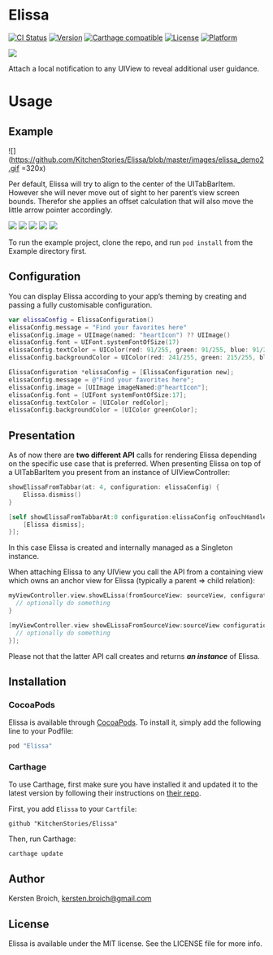 # Elissa

[![CI Status](http://img.shields.io/travis/KitchenStories/Elissa.svg?style=flat)](https://travis-ci.org/KitchenStories/Elissa)
[![Version](https://img.shields.io/cocoapods/v/Elissa.svg?style=flat)](http://cocoapods.org/pods/Elissa)
[![Carthage compatible](https://img.shields.io/badge/Carthage-compatible-4BC51D.svg?style=flat)](https://github.com/Carthage/Carthage)
[![License](https://img.shields.io/cocoapods/l/Elissa.svg?style=flat)](http://cocoapods.org/pods/Elissa)
[![Platform](https://img.shields.io/cocoapods/p/Elissa.svg?style=flat)](http://cocoapods.org/pods/Elissa)

![](https://github.com/KitchenStories/Elissa/blob/master/images/Elissa_logo.png)

Attach a local notification to any UIView to reveal additional user guidance.

# Usage

## Example

![](https://github.com/KitchenStories/Elissa/blob/master/images/elissa_demo2.gif =320x)

Per default, Elissa will try to align to the center of the UITabBarItem. However she will never move out of sight to her parent’s view screen bounds. Therefor she applies an offset calculation that will also move the little arrow pointer accordingly.

![](https://github.com/KitchenStories/Elissa/blob/master/images/tabbar_item_0.png)
![](https://github.com/KitchenStories/Elissa/blob/master/images/tabbar_item_1.png)
![](https://github.com/KitchenStories/Elissa/blob/master/images/tabbar_item_2.png)
![](https://github.com/KitchenStories/Elissa/blob/master/images/tabbar_item_3.png)
![](https://github.com/KitchenStories/Elissa/blob/master/images/tabbar_item_4.png)

To run the example project, clone the repo, and run `pod install` from the Example directory first.

## Configuration

You can display Elissa according to your app’s theming by creating and passing a fully customisable configuration.

```swift
var elissaConfig = ElissaConfiguration()
elissaConfig.message = "Find your favorites here"
elissaConfig.image = UIImage(named: "heartIcon") ?? UIImage()
elissaConfig.font = UIFont.systemFontOfSize(17)
elissaConfig.textColor = UIColor(red: 91/255, green: 91/255, blue: 91/255, alpha: 1.0)
elissaConfig.backgroundColor = UIColor(red: 241/255, green: 215/255, blue: 85/255, alpha: 1.0)
```

```objective-c
ElissaConfiguration *elissaConfig = [ElissaConfiguration new];
elissaConfig.message = @"Find your favorites here";
elissaConfig.image = [UIImage imageNamed:@"heartIcon"];
elissaConfig.font = [UIFont systemFontOfSize:17];
elissaConfig.textColor = [UIColor redColor];
elissaConfig.backgroundColor = [UIColor greenColor];
```

## Presentation

As of now there are **two different API** calls for rendering Elissa depending on the specific use case that is preferred. When presenting Elissa on top of a UITabBarItem you present from an instance of UIViewController:

```swift
showElissaFromTabbar(at: 4, configuration: elissaConfig) {            
    Elissa.dismiss()
}
```

```objective-c
[self showElissaFromTabbarAt:0 configuration:elissaConfig onTouchHandler:^{
    [Elissa dismiss];
}];
```
In this case Elissa is created and internally managed as a Singleton instance.

When attaching Elissa to any UIView you call the API from a containing view which owns an anchor view for Elissa (typically a parent => child relation):

```swift
myViewController.view.showELissa(fromSourceView: sourceView, configuration: elissaConfig) {
  // optionally do something
}
```

```objective-c
[myViewController.view showELissaFromSourceView:sourceView configuration: elissaConfig onTouchHandler:^{
  // optionally do something
}];
```

Please not that the latter API call creates and returns ***an instance*** of Elissa.


## Installation

### CocoaPods

Elissa is available through [CocoaPods](http://cocoapods.org). To install
it, simply add the following line to your Podfile:

```ruby
pod "Elissa"
```

### Carthage

To use Carthage, first make sure you have installed it and updated it to the latest version by following their instructions on [their repo](https://github.com/Carthage/Carthage).

First, you add `Elissa` to your `Cartfile`:

```
github "KitchenStories/Elissa"
```
Then, run Carthage:

```
carthage update
```

## Author

Kersten Broich, kersten.broich@gmail.com

## License

Elissa is available under the MIT license. See the LICENSE file for more info.
